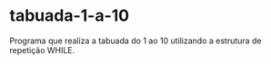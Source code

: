 # tabuada-1-a-10
 Programa que realiza a tabuada do 1 ao 10 utilizando a estrutura de repetição WHILE.
